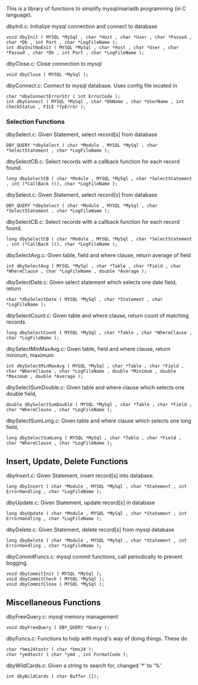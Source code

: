 
This is a library of functions to simplify mysql/mariadb programming (in C language).

dbyInit.c:	Initialize mysql connection and connect to database
```
void dbyInit ( MYSQL *MySql , char *Host , char *User , char *Passwd , char *Db , int Port , char *LogFileName );
int dbyInitNoExit ( MYSQL *MySql , char *Host , char *User , char *Passwd , char *Db , int Port , char *LogFileName );
```

dbyClose.c:	Close connection to mysql
```
void dbyClose ( MYSQL *MySql );
```

dbyConnect.c:	Connect to mysql database. Uses config file located in 
```
char *dbyConnectErrorStr ( int ErrorCode );
int dbyConnect ( MYSQL *MySql , char *DbName , char *UserName , int CheckStatus , FILE *fpError );
```

### Selection Functions
dbySelect.c:	Given Statement, select record[s] from database
```
DBY_QUERY *dbySelect ( char *Module , MYSQL *MySql , char *SelectStatement , char *LogFileName );
```

dbySelectCB.c:	Select records with a callback function for each record found.
```
long dbySelectCB ( char *Module , MYSQL *MySql , char *SelectStatement , int (*CallBack )(), char *LogFileName );
```

dbySelect.c:	Given Statement, select record[s] from database
```
DBY_QUERY *dbySelect ( char *Module , MYSQL *MySql , char *SelectStatement , char *LogFileName );
```

dbySelectCB.c:	Select records with a callback function for each record found.
```
long dbySelectCB ( char *Module , MYSQL *MySql , char *SelectStatement , int (*CallBack )(), char *LogFileName );
```

dbySelectAvg.c:	Given table, field and  where clause, return average of field
```
int dbySelectAvg ( MYSQL *MySql , char *Table , char *Field , char *WhereClause , char *LogFileName , double *Average );
```

dbySelectDate.c:	Given select statement which selects one date field, return
```
char *dbySelectDate ( MYSQL *MySql , char *Statement , char *LogFileName );
```

dbySelectCount.c:	Given table and where clause, return count of matching records.
```
long dbySelectCount ( MYSQL *MySql , char *Table , char *WhereClause , char *LogFileName );
```

dbySelectMinMaxAvg.c:	Given table, field and  where clause, return mininum, maximum
```
int dbySelectMinMaxAvg ( MYSQL *MySql , char *Table , char *Field , char *WhereClause , char *LogFileName , double *Minimum , double *Maximum , double *Average );
```

dbySelectSumDouble.c:	Given table and where clause which selects one double field,
```
double dbySelectSumDouble ( MYSQL *MySql , char *Table , char *Field , char *WhereClause , char *LogFileName );
```

dbySelectSumLong.c:	Given table and where clause which selects one long field,
```
long dbySelectSumLong ( MYSQL *MySql , char *Table , char *Field , char *WhereClause , char *LogFileName );
```

## Insert, Update, Delete Functions
dbyInsert.c:	Given Statement, insert record[s] into database.
```
long dbyInsert ( char *Module , MYSQL *MySql , char *Statement , int ErrorHandling , char *LogFileName );
```

dbyUpdate.c:	Given Statement, update record[s] in database
```
long dbyUpdate ( char *Module , MYSQL *MySql , char *Statement , int ErrorHandling , char *LogFileName );
```

dbyDelete.c:	Given Statement, delete record[s] from mysql database
```
long dbyDelete ( char *Module , MYSQL *MySql , char *Statement , int ErrorHandling , char *LogFileName );
```

dbyCommitFuncs.c:	mysql commit functions, call periodically to prevent bogging.
```
void dbyCommitInit ( MYSQL *MySql );
void dbyCommitCheck ( MYSQL *MySql );
void dbyCommitClose ( MYSQL *MySql );
```

## Miscellaneous Functions
dbyFreeQuery.c:	mysql memory management
```
void dbyFreeQuery ( DBY_QUERY *Query );
```

dbyFuncs.c:	Functions to help with mysql's way of doing things.  These do
```
char *hms24tostr ( char *hms24 );
char *ymdtostr ( char *ymd , int FormatCode );
```

dbyWildCards.c:	Given a string to search for, changed '*' to '%'
```
int dbyWildCards ( char Buffer []);
```
